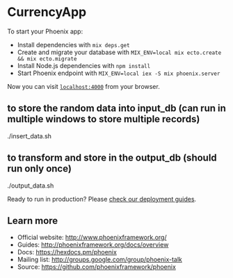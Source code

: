 # CurrencyApp

To start your Phoenix app:

  * Install dependencies with `mix deps.get`
  * Create and migrate your database with `MIX_ENV=local mix ecto.create && mix ecto.migrate`
  * Install Node.js dependencies with `npm install`
  * Start Phoenix endpoint with `MIX_ENV=local iex -S mix phoenix.server`

Now you can visit [`localhost:4000`](http://localhost:4000) from your browser.



## to store the random data into input_db (can run in multiple windows to store multiple records)
./insert_data.sh

## to transform and store in the output_db (should run only once)
./output_data.sh



Ready to run in production? Please [check our deployment guides](http://www.phoenixframework.org/docs/deployment).

## Learn more

  * Official website: http://www.phoenixframework.org/
  * Guides: http://phoenixframework.org/docs/overview
  * Docs: https://hexdocs.pm/phoenix
  * Mailing list: http://groups.google.com/group/phoenix-talk
  * Source: https://github.com/phoenixframework/phoenix
